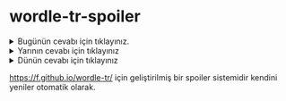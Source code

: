 # wordle-tr-spoiler

<details>
  <summary>Bugünün cevabı için tıklayınız.</summary>
  <br>
    <b> cadde </b>
</details>

<details>
  <summary>Yarının cevabı için tıklayınız</summary>
  <br>
   <b> tokuz </b>
</details>

<details>
  <summary>Dünün cevabı için tıklayınız </summary>
  <br>
  <b> sahaf </b>
</details>

https://f.github.io/wordle-tr/ için geliştirilmiş bir spoiler sistemidir kendini yeniler otomatik olarak.

